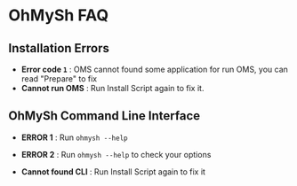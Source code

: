 # OhMySh FAQ

## Installation Errors

- **Error code `1`** : OMS cannot found some application for run OMS, you can read "Prepare" to fix
- **Cannot run OMS** : Run Install Script again to fix it.

## OhMySh Command Line Interface

- **ERROR 1** : Run `ohmysh --help`
- **ERROR 2** : Run `ohmysh --help` to check your options

- **Cannot found CLI** : Run Install Script again to fix it
